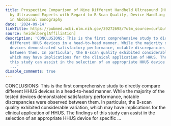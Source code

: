 ```yaml
---
title: Prospective Comparison of Nine Different Handheld Ultrasound (HHUS) Devices
  by Ultrasound Experts with Regard to B-Scan Quality, Device Handling and Software
  in Abdominal Sonography
date: '2024-09-14'
linkTitle: https://pubmed.ncbi.nlm.nih.gov/39272698/?utm_source=curl&utm_medium=rss&utm_campaign=pubmed-2&utm_content=1FakS-2QOkCT8HsMOQP1bCRQ4YzyumYOmxmF0moLsQ3dFB1E9V&fc=20220326224207&ff=20240914193229&v=2.18.0.post9+e462414
source: heidelberg[Affiliation]
description: 'CONCLUSIONS: This is the first comprehensive study to directly compare
  different HHUS devices in a head-to-head manner. While the majority of the tested
  devices demonstrated satisfactory performance, notable discrepancies were observed
  between them. In particular, the B-scan quality exhibited considerable variation,
  which may have implications for the clinical application of HHUS. The findings of
  this study can assist in the selection of an appropriate HHUS device for specific
  ...'
disable_comments: true
---
```

CONCLUSIONS: This is the first comprehensive study to directly compare different HHUS devices in a head-to-head manner. While the majority of the tested devices demonstrated satisfactory performance, notable discrepancies were observed between them. In particular, the B-scan quality exhibited considerable variation, which may have implications for the clinical application of HHUS. The findings of this study can assist in the selection of an appropriate HHUS device for specific ...